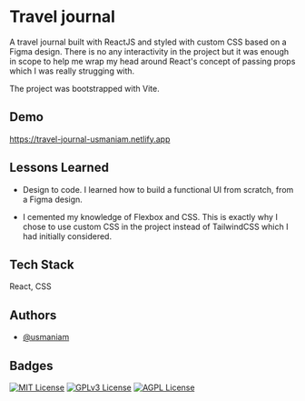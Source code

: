 
# Travel journal

A travel journal built with ReactJS and styled with custom CSS based on a Figma design. There is no any interactivity in the project but it was enough in scope to help me wrap my head around React's concept of passing props which I was really strugging with.  

The project was bootstrapped with Vite.


## Demo

https://travel-journal-usmaniam.netlify.app

## Lessons Learned

- Design to code. I learned how to build a functional UI from scratch, from a Figma design.

- I cemented my knowledge of Flexbox and CSS. This is exactly why I chose to use custom CSS in the project instead of TailwindCSS which I had initially considered.


## Tech Stack

React, CSS
## Authors

- [@usmaniam](https://www.github.com/usmaniam)


## Badges

[![MIT License](https://img.shields.io/badge/License-MIT-green.svg)](https://choosealicense.com/licenses/mit/)
[![GPLv3 License](https://img.shields.io/badge/License-GPL%20v3-yellow.svg)](https://opensource.org/licenses/)
[![AGPL License](https://img.shields.io/badge/license-AGPL-blue.svg)](http://www.gnu.org/licenses/agpl-3.0)

